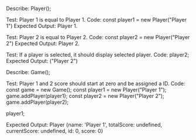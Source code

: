 Describe: Player();

Test: Player 1 is equal to Player 1.
Code: 
const player1 = new Player("Player 1")
Expected Output: Player 1.

Test: Player 2 is equal to Player 2.
Code: 
const player2 = new Player("Player 2")
Expected Output: Player 2.

Test: If a player is selected, it should display selected player.
Code:
player2;
Expected Output: ("Player 2")

Describe: Game();

Test: Player 1 and 2 score should start at zero and be assigned a ID.
Code: 
const game = new Game();
const player1 = new Player("Player 1");
game.addPlayer(player1);
const player2 = new Player("Player 2");
game.addPlayer(player2);

player1;

Expected Output: 
Player {name: 'Player 1', totalScore: undefined, currentScore: undefined, id: 0, score: 0}


<!-- 
Test: It should start with player id 0
Code: 

Test: It should generate a random number between 1 and 6. 

Test: It should change turns to the next player by id value when a 1 is rolled. 

Test: It should add the value of any other roll to the player's score.
 -->




<!-- Describe: Game();

Test: Both players start at 0 points. 
Code:  -->





<!-- Game
players
currentplayers
dice value
total score -->
